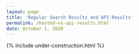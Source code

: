 ```yaml
---
layout: page
title: 'Regular Search Results and API-Results'
permalink: /hosted-vs-api-results.html
date: October 1, 2020
---
```


{% include under-construction.html %}
